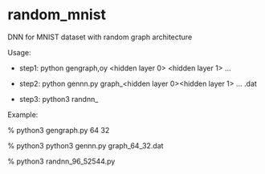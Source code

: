 # random_mnist
DNN for MNIST dataset with random graph architecture

Usage:

- step1: python gengraph,oy <hidden layer 0> <hidden layer 1> ...

- step2: python gennn.py graph_<hidden layer 0><hidden layer 1> ... .dat

- step3: python3 randnn_<number of hidden nodes>_<number of edges>.py


Example:

% python3 gengraph.py 64 32

% python3 python3 gennn.py graph_64_32.dat

% python3 randnn_96_52544.py
